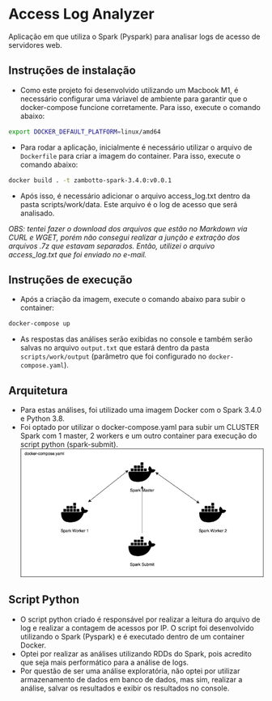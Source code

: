 # Access Log Analyzer 
Aplicação em que utiliza o Spark (Pyspark) para analisar logs de acesso de servidores web.

## Instruções de instalação
- Como este projeto foi desenvolvido utilizando um Macbook M1, é necessário configurar uma váriavel de ambiente para garantir que o docker-compose funcione corretamente. Para isso, execute o comando abaixo:
```bash
export DOCKER_DEFAULT_PLATFORM=linux/amd64
```
- Para rodar a aplicação, inicialmente é necessário utilizar o arquivo de `Dockerfile` para criar a imagem do container. Para isso, execute o comando abaixo:
```bash
docker build . -t zambotto-spark-3.4.0:v0.0.1
```
- Após isso, é necessário adicionar o arquivo access_log.txt dentro da pasta scripts/work/data. Este arquivo é o log de acesso que será analisado. 

*OBS: tentei fazer o download dos arquivos que estão no Markdown via CURL e WGET, porém não consegui realizar a junção e extração dos arquivos .7z que estavam separados. Então, utilizei o arquivo access_log.txt que foi enviado no e-mail.*


## Instruções de execução
- Após a criação da imagem, execute o comando abaixo para subir o container:
```bash
docker-compose up
```
- As respostas das análises serão exibidas no console e também serão salvas no arquivo `output.txt` que estará dentro da pasta `scripts/work/output` (parâmetro que foi configurado no `docker-compose.yaml`).

## Arquitetura
- Para estas análises, foi utilizado uma imagem Docker com o Spark 3.4.0 e Python 3.8.
- Foi optado por utilizar o docker-compose.yaml para subir um CLUSTER Spark com 1 master, 2 workers e um outro container para execução do script python (spark-submit).
![image](./arquitetura.png)

## Script Python
- O script python criado é responsável por realizar a leitura do arquivo de log e realizar a contagem de acessos por IP. O script foi desenvolvido utilizando o Spark (Pyspark) e é executado dentro de um container Docker. 
- Optei por realizar as análises utilizando RDDs do Spark, pois acredito que seja mais performático para a análise de logs.
- Por questão de ser uma análise exploratória, não optei por utilizar armazenamento de dados em banco de dados, mas sim, realizar a análise, salvar os resultados e exibir os resultados no console.

